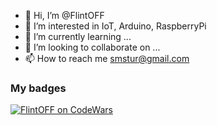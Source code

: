 - 👋 Hi, I’m @FlintOFF
- 👀 I’m interested in IoT, Arduino, RaspberryPi
- 🌱 I’m currently learning ...
- 💞️ I’m looking to collaborate on ...
- 📫 How to reach me smstur@gmail.com

### My badges

[![FlintOFF on CodeWars](https://www.codewars.com/users/FlintOFF/badges/large)](https://www.codewars.com/users/FlintOFF)

